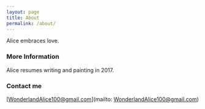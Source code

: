 ```yaml
---
layout: page
title: About
permalink: /about/
---
```


Alice embraces love.

### More Information

Alice resumes writing and painting in 2017.

### Contact me

[WonderlandAlice100@gmail.com](mailto: WonderlandAlice100@gmail.com)

